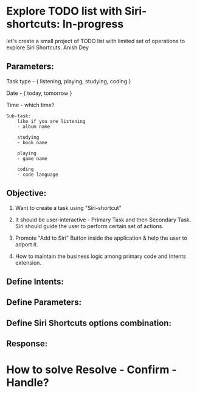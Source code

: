 # Explore TODO list with Siri-shortcuts: In-progress

let's create a small project of TODO list with limited set of operations to explore Siri Shortcuts.
Anish Dey  

## Parameters:

Task type - { listening, playing, studying, coding }

Date - { today, tomorrow }

Time - which time?

```
Sub-task: 
	like if you are listening 
	- album name 

	studying 
	- book name

	playing 
	- game name

	coding 
	- code language
```

## Objective:

1. Want to create a task using "Siri-shortcut"

2. It should be user-interactive - Primary Task and then Secondary Task. Siri should guide the user to perform certain set of actions.

3. Promote "Add to Siri" Button inside the application & help the user to adport it.

4. How to maintain the business logic among primary code and Intents extension.


## Define Intents:

## Define Parameters:

## Define Siri Shortcuts options combination:

## Response:

# How to solve Resolve - Confirm - Handle?


